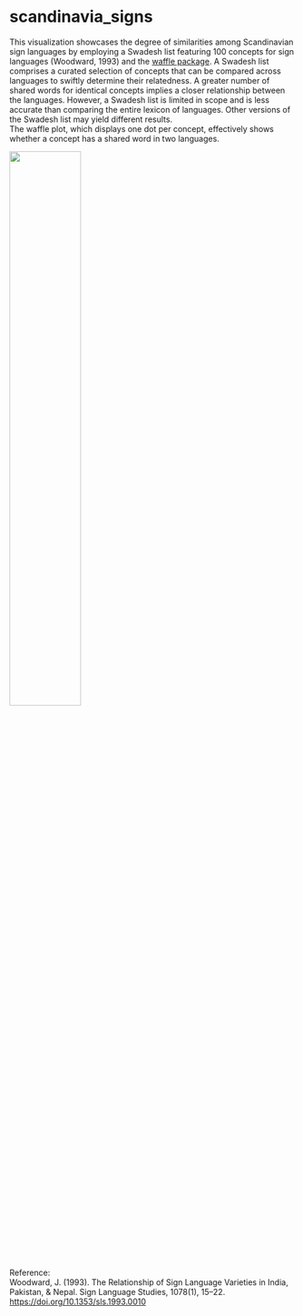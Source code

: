 # scandinavia_signs

This visualization showcases the degree of similarities among Scandinavian sign languages by employing a Swadesh list featuring 100 concepts for sign languages (Woodward, 1993) and the [waffle package](https://cran.r-project.org/web/packages/waffle/). A Swadesh list comprises a curated selection of concepts that can be compared across languages to swiftly determine their relatedness. A greater number of shared words for identical concepts implies a closer relationship between the languages. However, a Swadesh list is limited in scope and is less accurate than comparing the entire lexicon of languages. Other versions of the Swadesh list may yield different results. <br />
The waffle plot, which displays one dot per concept, effectively shows whether a concept has a shared word in two languages.<br />

<img src="https://github.com/ds10023/scandinavia_signs/blob/main/nor.jpg" width=50% height=50%>

Reference: <br /> Woodward, J. (1993). The Relationship of Sign Language Varieties in India, Pakistan, &amp; Nepal. Sign Language Studies, 1078(1), 15–22. https://doi.org/10.1353/sls.1993.0010
